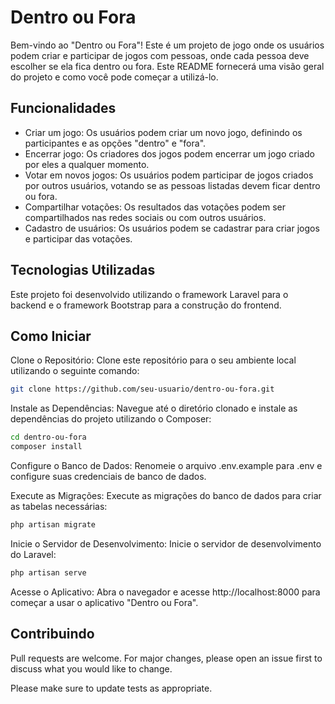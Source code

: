 # Dentro ou Fora

Bem-vindo ao "Dentro ou Fora"! Este é um projeto de jogo onde os usuários podem criar e participar de jogos com pessoas, onde cada pessoa deve escolher se ela fica dentro ou fora. Este README fornecerá uma visão geral do projeto e como você pode começar a utilizá-lo.

## Funcionalidades

- Criar um jogo: Os usuários podem criar um novo jogo, definindo os participantes e as opções "dentro" e "fora".
- Encerrar jogo: Os criadores dos jogos podem encerrar um jogo criado por eles a qualquer momento.
- Votar em novos jogos: Os usuários podem participar de jogos criados por outros usuários, votando se as pessoas listadas devem ficar dentro ou fora.
- Compartilhar votações: Os resultados das votações podem ser compartilhados nas redes sociais ou com outros usuários.
- Cadastro de usuários: Os usuários podem se cadastrar para criar jogos e participar das votações.

## Tecnologias Utilizadas
Este projeto foi desenvolvido utilizando o framework Laravel para o backend e o framework Bootstrap para a construção do frontend.

## Como Iniciar

Clone o Repositório: Clone este repositório para o seu ambiente local utilizando o seguinte comando:

```bash
git clone https://github.com/seu-usuario/dentro-ou-fora.git
```

Instale as Dependências: Navegue até o diretório clonado e instale as dependências do projeto utilizando o Composer:
```bash
cd dentro-ou-fora
composer install
```
Configure o Banco de Dados: Renomeie o arquivo .env.example para .env e configure suas credenciais de banco de dados.

Execute as Migrações: Execute as migrações do banco de dados para criar as tabelas necessárias:
```bash
php artisan migrate
```

Inicie o Servidor de Desenvolvimento: Inicie o servidor de desenvolvimento do Laravel:
```bash
php artisan serve
```

Acesse o Aplicativo: Abra o navegador e acesse http://localhost:8000 para começar a usar o aplicativo "Dentro ou Fora".

## Contribuindo

Pull requests are welcome. For major changes, please open an issue first
to discuss what you would like to change.

Please make sure to update tests as appropriate.
